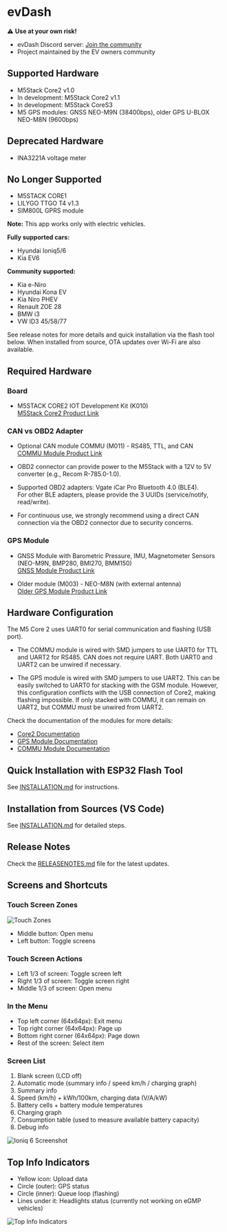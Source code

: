 # evDash

⚠️ **Use at your own risk!**

- evDash Discord server: [Join the community](https://discord.gg/rfAvH7xzTr)
- Project maintained by the EV owners community

## Supported Hardware

- M5Stack Core2 v1.0
- In development: M5Stack Core2 v1.1
- In development: M5Stack CoreS3
- M5 GPS modules: GNSS NEO-M9N (38400bps), older GPS U-BLOX NEO-M8N (9600bps)

## Deprecated Hardware

- INA3221A voltage meter

## No Longer Supported

- M5STACK CORE1
- LILYGO TTGO T4 v1.3
- SIM800L GPRS module

**Note:** This app works only with electric vehicles.

**Fully supported cars:**
- Hyundai Ioniq5/6
- Kia EV6

**Community supported:**
- Kia e-Niro
- Hyundai Kona EV
- Kia Niro PHEV
- Renault ZOE 28
- BMW i3
- VW ID3 45/58/77

See release notes for more details and quick installation via the flash tool below. When installed from source, OTA updates over Wi-Fi are also available.

## Required Hardware

### Board

- M5STACK CORE2 IOT Development Kit (K010)  
  [M5Stack Core2 Product Link](https://shop.m5stack.com/products/m5stack-core2-esp32-iot-development-kit)

### CAN vs OBD2 Adapter

- Optional CAN module COMMU (M011) - RS485, TTL, and CAN  
  [COMMU Module Product Link](https://shop.m5stack.com/products/commu-module)

- OBD2 connector can provide power to the M5Stack with a 12V to 5V converter (e.g., Recom R-785.0-1.0).

- Supported OBD2 adapters: Vgate iCar Pro Bluetooth 4.0 (BLE4).  
  For other BLE adapters, please provide the 3 UUIDs (service/notify, read/write).

- For continuous use, we strongly recommend using a direct CAN connection via the OBD2 connector due to security concerns.

### GPS Module

- GNSS Module with Barometric Pressure, IMU, Magnetometer Sensors (NEO-M9N, BMP280, BMI270, BMM150)  
  [GNSS Module Product Link](https://shop.m5stack.com/products/gnss-module-with-barometric-pressure-imu-magnetometer-sensors)

- Older module (M003) - NEO-M8N (with external antenna)  
  [Older GPS Module Product Link](https://shop.m5stack.com/products/gps-module)

## Hardware Configuration

The M5 Core 2 uses UART0 for serial communication and flashing (USB port).

- The COMMU module is wired with SMD jumpers to use UART0 for TTL and UART2 for RS485. CAN does not require UART. Both UART0 and UART2 can be unwired if necessary.

- The GPS module is wired with SMD jumpers to use UART2. This can be easily switched to UART0 for stacking with the GSM module. However, this configuration conflicts with the USB connection of Core2, making flashing impossible. If only stacked with COMMU, it can remain on UART2, but COMMU must be unwired from UART2.

Check the documentation of the modules for more details:  
- [Core2 Documentation](https://docs.m5stack.com/en/core/core2)  
- [GPS Module Documentation](https://docs.m5stack.com/en/module/gps)  
- [COMMU Module Documentation](https://docs.m5stack.com/en/module/commu)

## Quick Installation with ESP32 Flash Tool

See [INSTALLATION.md](INSTALLATION.md) for instructions.

## Installation from Sources (VS Code)

See [INSTALLATION.md](INSTALLATION.md) for detailed steps.

## Release Notes

Check the [RELEASENOTES.md](RELEASENOTES.md) file for the latest updates.

## Screens and Shortcuts

### Touch Screen Zones

![Touch Zones](https://github.com/nickn17/evDash/blob/master/docs/core2_touch_zones.jpg)

- Middle button: Open menu
- Left button: Toggle screens

### Touch Screen Actions

- Left 1/3 of screen: Toggle screen left
- Right 1/3 of screen: Toggle screen right
- Middle 1/3 of screen: Open menu

### In the Menu

- Top left corner (64x64px): Exit menu
- Top right corner (64x64px): Page up
- Bottom right corner (64x64px): Page down
- Rest of the screen: Select item

### Screen List

1. Blank screen (LCD off)
2. Automatic mode (summary info / speed km/h / charging graph)
3. Summary info
4. Speed (km/h) + kWh/100km, charging data (V/A/kW)
5. Battery cells + battery module temperatures
6. Charging graph
7. Consumption table (used to measure available battery capacity)
8. Debug info

![Ioniq 6 Screenshot](https://github.com/nickn17/evDash/blob/master/screenshots/v2_ioniq6.png)

## Top Info Indicators

- Yellow icon: Upload data
- Circle (outer): GPS status
- Circle (inner): Queue loop (flashing)
- Lines under it: Headlights status (currently not working on eGMP vehicles)

![Top Info Indicators](https://github.com/nickn17/evDash/assets/7864168/0a936f1a-fd46-49fd-926b-9716ca7ba007)